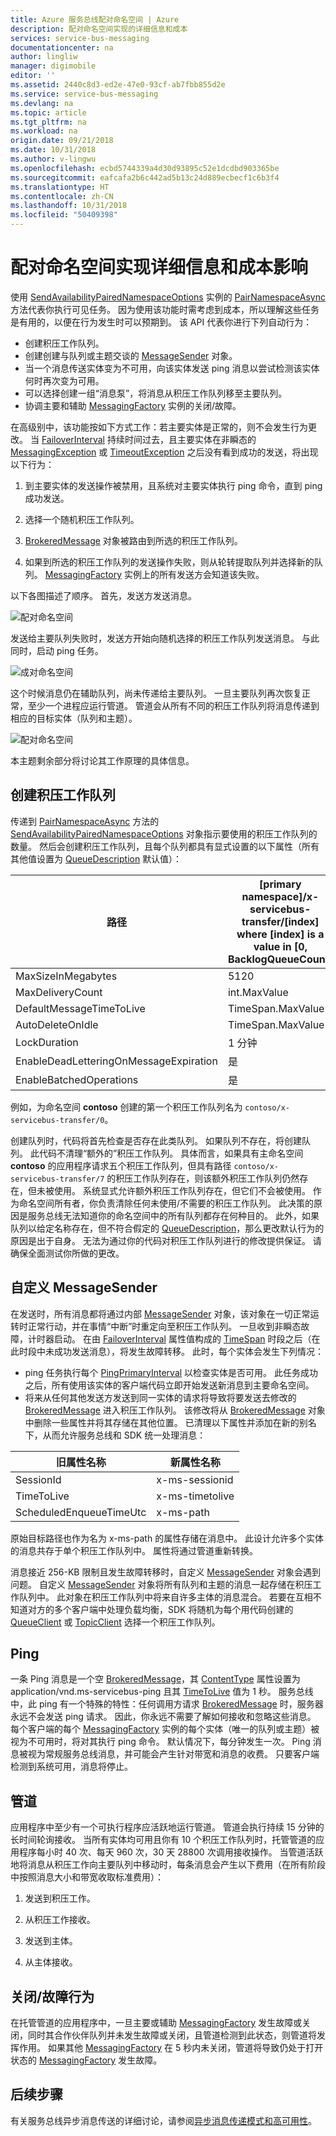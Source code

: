 ```yaml
---
title: Azure 服务总线配对命名空间 | Azure
description: 配对命名空间实现的详细信息和成本
services: service-bus-messaging
documentationcenter: na
author: lingliw
manager: digimobile
editor: ''
ms.assetid: 2440c8d3-ed2e-47e0-93cf-ab7fbb855d2e
ms.service: service-bus-messaging
ms.devlang: na
ms.topic: article
ms.tgt_pltfrm: na
ms.workload: na
origin.date: 09/21/2018
ms.date: 10/31/2018
ms.author: v-lingwu
ms.openlocfilehash: ecbd5744339a4d30d93895c52e1dcdbd903365be
ms.sourcegitcommit: eafcafa2b6c442ad5b13c24d889ecbecf1c6b3f4
ms.translationtype: HT
ms.contentlocale: zh-CN
ms.lasthandoff: 10/31/2018
ms.locfileid: "50409398"
---
```

# <a name="paired-namespace-implementation-details-and-cost-implications"></a>配对命名空间实现详细信息和成本影响

使用 [SendAvailabilityPairedNamespaceOptions][SendAvailabilityPairedNamespaceOptions] 实例的 [PairNamespaceAsync][PairNamespaceAsync] 方法代表你执行可见任务。 因为使用该功能时需考虑到成本，所以理解这些任务是有用的，以便在行为发生时可以预期到。 该 API 代表你进行下列自动行为：

* 创建积压工作队列。
* 创建创建与队列或主题交谈的 [MessageSender][MessageSender] 对象。
* 当一个消息传送实体变为不可用，向该实体发送 ping 消息以尝试检测该实体何时再次变为可用。
* 可以选择创建一组“消息泵”，将消息从积压工作队列移至主要队列。
* 协调主要和辅助 [MessagingFactory][MessagingFactory] 实例的关闭/故障。

在高级别中，该功能按如下方式工作：若主要实体是正常的，则不会发生行为更改。 当 [FailoverInterval][FailoverInterval] 持续时间过去，且主要实体在非瞬态的 [MessagingException][MessagingException] 或 [TimeoutException][TimeoutException] 之后没有看到成功的发送，将出现以下行为：

1.  到主要实体的发送操作被禁用，且系统对主要实体执行 ping 命令，直到 ping 成功发送。

2.  选择一个随机积压工作队列。

3. [BrokeredMessage][BrokeredMessage] 对象被路由到所选的积压工作队列。
4. 如果到所选的积压工作队列的发送操作失败，则从轮转提取队列并选择新的队列。 [MessagingFactory][MessagingFactory] 实例上的所有发送方会知道该失败。

以下各图描述了顺序。 首先，发送方发送消息。

![配对命名空间][0]

发送给主要队列失败时，发送方开始向随机选择的积压工作队列发送消息。 与此同时，启动 ping 任务。

![成对命名空间][1]

这个时候消息仍在辅助队列，尚未传递给主要队列。 一旦主要队列再次恢复正常，至少一个进程应运行管道。 管道会从所有不同的积压工作队列将消息传递到相应的目标实体（队列和主题）。

![配对命名空间][2]

本主题剩余部分将讨论其工作原理的具体信息。

## <a name="creation-of-backlog-queues"></a>创建积压工作队列
传递到 [PairNamespaceAsync][PairNamespaceAsync] 方法的 [SendAvailabilityPairedNamespaceOptions][SendAvailabilityPairedNamespaceOptions] 对象指示要使用的积压工作队列的数量。 然后会创建积压工作队列，且每个队列都具有显式设置的以下属性（所有其他值设置为 [QueueDescription][QueueDescription] 默认值）：

| 路径 | [primary namespace]/x-servicebus-transfer/[index] where [index] is a value in [0, BacklogQueueCount) |
| --- | --- |
| MaxSizeInMegabytes |5120 |
| MaxDeliveryCount |int.MaxValue |
| DefaultMessageTimeToLive |TimeSpan.MaxValue |
| AutoDeleteOnIdle |TimeSpan.MaxValue |
| LockDuration |1 分钟 |
| EnableDeadLetteringOnMessageExpiration |是 |
| EnableBatchedOperations |是 |

例如，为命名空间 **contoso** 创建的第一个积压工作队列名为 `contoso/x-servicebus-transfer/0`。

创建队列时，代码将首先检查是否存在此类队列。 如果队列不存在，将创建队列。 此代码不清理“额外的”积压工作队列。 具体而言，如果具有主命名空间 **contoso** 的应用程序请求五个积压工作队列，但具有路径 `contoso/x-servicebus-transfer/7` 的积压工作队列存在，则该额外积压工作队列仍然存在，但未被使用。 系统显式允许额外积压工作队列存在，但它们不会被使用。 作为命名空间所有者，你负责清除任何未使用/不需要的积压工作队列。 此决策的原因是服务总线无法知道你的命名空间中的所有队列都存在何种目的。 此外，如果队列以给定名称存在，但不符合假定的 [QueueDescription][QueueDescription]，那么更改默认行为的原因是出于自身。 无法为通过你的代码对积压工作队列进行的修改提供保证。 请确保全面测试你所做的更改。

## <a name="custom-messagesender"></a>自定义 MessageSender
在发送时，所有消息都将通过内部 [MessageSender][MessageSender] 对象，该对象在一切正常运转时正常行动，并在事情“中断”时重定向至积压工作队列。 一旦收到非瞬态故障，计时器启动。 在由 [FailoverInterval][FailoverInterval] 属性值构成的 [TimeSpan][TimeSpan] 时段之后（在此时段中未成功发送消息），将发生故障转移。 此时，每个实体会发生下列情况：

* ping 任务执行每个 [PingPrimaryInterval][PingPrimaryInterval] 以检查实体是否可用。 此任务成功之后，所有使用该实体的客户端代码立即开始发送新消息到主要命名空间。
* 将来从任何其他发送方发送到同一实体的请求将导致将要发送去修改的 [BrokeredMessage][BrokeredMessage] 进入积压工作队列。 该修改将从 [BrokeredMessage][BrokeredMessage] 对象中删除一些属性并将其存储在其他位置。 已清理以下属性并添加在新的别名下，从而允许服务总线和 SDK 统一处理消息：

| 旧属性名称 | 新属性名称 |
| --- | --- |
| SessionId |x-ms-sessionid |
| TimeToLive |x-ms-timetolive |
| ScheduledEnqueueTimeUtc |x-ms-path |

原始目标路径也作为名为 x-ms-path 的属性存储在消息中。 此设计允许多个实体的消息共存于单个积压工作队列中。 属性将通过管道重新转换。

消息接近 256-KB 限制且发生故障转移时，自定义 [MessageSender][MessageSender] 对象会遇到问题。 自定义 [MessageSender][MessageSender] 对象将所有队列和主题的消息一起存储在积压工作队列中。 此对象在积压工作队列中将来自许多主体的消息混合。 若要在互相不知道对方的多个客户端中处理负载均衡，SDK 将随机为每个用代码创建的 [QueueClient][QueueClient] 或 [TopicClient][TopicClient] 选择一个积压工作队列。

## <a name="pings"></a>Ping
一条 Ping 消息是一个空 [BrokeredMessage][BrokeredMessage]，其 [ContentType][ContentType] 属性设置为 application/vnd.ms-servicebus-ping 且其 [TimeToLive][TimeToLive] 值为 1 秒。 服务总线中，此 ping 有一个特殊的特性：任何调用方请求 [BrokeredMessage][BrokeredMessage] 时，服务器永远不会发送 ping 请求。 因此，你永远不需要了解如何接收和忽略这些消息。 每个客户端的每个 [MessagingFactory][MessagingFactory] 实例的每个实体（唯一的队列或主题）被视为不可用时，将对其执行 ping 命令。 默认情况下，每分钟发生一次。 Ping 消息被视为常规服务总线消息，并可能会产生针对带宽和消息的收费。 只要客户端检测到系统可用，消息将停止。

## <a name="the-syphon"></a>管道

应用程序中至少有一个可执行程序应活跃地运行管道。 管道会执行持续 15 分钟的长时间轮询接收。 当所有实体均可用且你有 10 个积压工作队列时，托管管道的应用程序每小时 40 次、每天 960 次，30 天 28800 次调用接收操作。 当管道活跃地将消息从积压工作向主要队列中移动时，每条消息会产生以下费用（在所有阶段中按照消息大小和带宽收取标准费用）：

1.  发送到积压工作。

2.  从积压工作接收。

3.  发送到主体。

4.  从主体接收。

## <a name="closefault-behavior"></a>关闭/故障行为
在托管管道的应用程序中，一旦主要或辅助 [MessagingFactory][MessagingFactory] 发生故障或关闭，同时其合作伙伴队列并未发生故障或关闭，且管道检测到此状态，则管道将发挥作用。 如果其他 [MessagingFactory][MessagingFactory] 在 5 秒内未关闭，管道将导致仍处于打开状态的 [MessagingFactory][MessagingFactory] 发生故障。

## <a name="next-steps"></a>后续步骤
有关服务总线异步消息传送的详细讨论，请参阅[异步消息传递模式和高可用性][Asynchronous messaging patterns and high availability]。 

[PairNamespaceAsync]: https://docs.microsoft.com/en-us/dotnet/api/microsoft.servicebus.messaging.messagingfactory#Microsoft_ServiceBus_Messaging_MessagingFactory_PairNamespaceAsync_Microsoft_ServiceBus_Messaging_PairedNamespaceOptions_
[SendAvailabilityPairedNamespaceOptions]: https://docs.microsoft.com/en-us/dotnet/api/microsoft.servicebus.messaging.sendavailabilitypairednamespaceoptions
[MessageSender]: https://docs.microsoft.com/en-us/dotnet/api/microsoft.servicebus.messaging.messagesender
[MessagingFactory]: https://docs.microsoft.com/en-us/dotnet/api/microsoft.servicebus.messaging.messagingfactory
[FailoverInterval]: https://docs.microsoft.com/en-us/dotnet/api/microsoft.servicebus.messaging.pairednamespaceoptions#Microsoft_ServiceBus_Messaging_PairedNamespaceOptions_FailoverInterval
[MessagingException]: https://docs.microsoft.com/en-us/dotnet/api/microsoft.servicebus.messaging.messagingexception
[TimeoutException]: https://docs.microsoft.com/en-ushttps://msdn.microsoft.com/library/azure/system.timeoutexception.aspx
[BrokeredMessage]: https://docs.microsoft.com/en-us/dotnet/api/microsoft.servicebus.messaging.brokeredmessage
[QueueDescription]: https://docs.microsoft.com/en-us/dotnet/api/microsoft.servicebus.messaging.queuedescription
[TimeSpan]: https://msdn.microsoft.com/library/azure/system.timespan.aspx
[PingPrimaryInterval]: https://docs.microsoft.com/en-us/dotnet/api/microsoft.servicebus.messaging.sendavailabilitypairednamespaceoptions#Microsoft_ServiceBus_Messaging_SendAvailabilityPairedNamespaceOptions_PingPrimaryInterval
[QueueClient]: https://docs.microsoft.com/en-us/dotnet/api/microsoft.servicebus.messaging.queueclient
[TopicClient]: https://docs.microsoft.com/en-us/dotnet/api/microsoft.servicebus.messaging.topicclient
[ContentType]: https://docs.microsoft.com/en-us/dotnet/api/microsoft.servicebus.messaging.brokeredmessage#Microsoft_ServiceBus_Messaging_BrokeredMessage_ContentType
[TimeToLive]: https://docs.microsoft.com/en-us/dotnet/api/microsoft.servicebus.messaging.brokeredmessage#Microsoft_ServiceBus_Messaging_BrokeredMessage_TimeToLive
[Asynchronous messaging patterns and high availability]: ./service-bus-async-messaging.md
[0]: ./media/service-bus-paired-namespaces/IC673405.png
[1]: ./media/service-bus-paired-namespaces/IC673406.png
[2]: ./media/service-bus-paired-namespaces/IC673407.png
